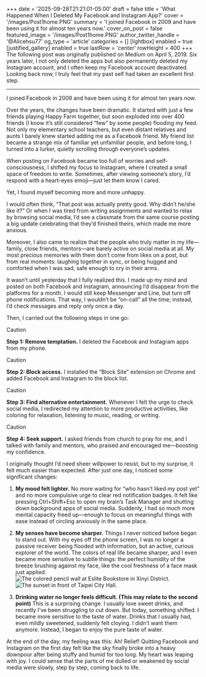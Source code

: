+++
date = '2025-09-28T21:21:01-05:00'
draft = false
title = 'What Happened When I Deleted My Facebook and Instagram App?'
cover = '/images/Post1home.PNG'
summary = 'I joined Facebook in 2009 and have been using it for almost ten years now.'
cover_on_post = false
featured_image = '/images/Post1home.PNG'
author_twitter_handle = '@Alicehsu77' 
og_type = 'article'
categories = []
[lightbox]
  enabled = true
[justified_gallery]
  enabled = true
  lastRow = 'center'
  rowHeight = 400
+++
The following post was originally published on Medium on April 5, 2019. Six years later, I not only deleted the apps but also permanently deleted my Instagram account, and I often keep my Facebook account deactivated. Looking back now, I truly feel that my past self had taken an excellent first step.

---

I joined Facebook in 2009 and have been using it for almost ten years now.

Over the years, the changes have been dramatic. It started with just a few friends playing Happy Farm together, but soon exploded into over 400 friends (I know it’s still considered “few” by some people) flooding my feed. Not only my elementary school teachers, but even distant relatives and aunts I barely knew started adding me as a Facebook friend. My friend list became a strange mix of familiar yet unfamiliar people, and before long, I turned into a lurker, quietly scrolling through everyone’s updates.

When posting on Facebook became too full of worries and self-consciousness, I shifted my focus to Instagram, where I created a small space of freedom to write. Sometimes, after viewing someone’s story, I’d respond with a heart-eyes emoji—just let them know I cared.

Yet, I found myself becoming more and more unhappy.

I would often think, “That post was actually pretty good. Why didn’t he/she like it?” Or when I was tired from writing assignments and wanted to relax by browsing social media, I’d see a classmate from the same course posting a big update celebrating that they’d finished theirs, which made me more anxious.

Moreover, I also came to realize that the people who truly matter in my life—family, close friends, mentors—are barely active on social media at all. My most precious memories with them don’t come from likes on a post, but from real moments: laughing together in sync, or being hugged and comforted when I was sad, safe enough to cry in their arms.

It wasn’t until yesterday that I fully realized this. I made up my mind and posted on both Facebook and Instagram, announcing I’d disappear from the platforms for a month. I would still keep Messenger and Line, but turn off phone notifications. That way, I wouldn’t be “on-call” all the time; instead, I’d check messages and reply only once a day.

Then, I carried out the following steps in one go:

> [!Caution]
> **Step 1: Remove temptation.** I deleted the Facebook and Instagram apps from my phone.

> [!Caution] 
> **Step 2: Block access.** I installed the “Block Site” extension on Chrome and added Facebook and Instagram to the block list.

> [!Caution] 
> **Step 3: Find alternative entertainment.** Whenever I felt the urge to check social media, I redirected my attention to more productive activities, like coloring for relaxation, listening to music, reading, or writing.

> [!Caution]
> **Step 4: Seek support.** I asked friends from church to pray for me, and I talked with family and mentors, who praised and encouraged me—boosting my confidence.

I originally thought I’d need sheer willpower to resist, but to my surprise, it felt much easier than expected. After just one day, I noticed some significant changes:

1. **My mood felt lighter.** No more waiting for “who hasn’t liked my post yet” and no more compulsive urge to clear red notification badges. It felt like pressing Ctrl+Shift+Esc to open my brain’s Task Manager and shutting down background apps of social media. Suddenly, I had so much more mental capacity freed up—enough to focus on meaningful things with ease instead of circling anxiously in the same place.

2. **My senses have become sharper.** Things I never noticed before began to stand out. With my eyes off the phone screen, I was no longer a passive receiver being flooded with information, but an active, curious explorer of the world. The colors of real life became sharper, and I even became more sensitive to subtle things: the perfect humidity of the breeze brushing against my face, like the cool freshness of a face mask just applied.
![The colored pencil wall at Eslite Bookstore in Xinyi District.](/images/Post/1/1.jpg)
![The sunset in front of Taipei City Hall.](/images/Post/1/2.jpg)

3.  **Drinking water no longer feels difficult. (This may relate to the second point)**
This is a surprising change. I usually love sweet drinks, and recently I’ve been struggling to cut down. But today, something shifted. I became more sensitive to the taste of water. Drinks that I usually had, even mildly sweetened, suddenly felt cloying. I didn’t want them anymore. Instead, I began to enjoy the pure taste of water.

At the end of the day, my feeling was this: Ah! Relief! Quitting Facebook and Instagram on the first day felt like the sky finally broke into a heavy downpour after being stuffy and humid for too long. My heart was leaping with joy. I could sense that the parts of me dulled or weakened by social media were slowly, step by step, coming back to life.